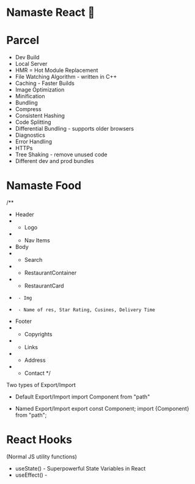 # Namaste React 🚀

# Parcel
- Dev Build
- Local Server
- HMR = Hot Module Replacement
- File Watching Algorithm - written in C++
- Caching - Faster Builds
- Image Optimization
- Minification
- Bundling
- Compress
- Consistent Hashing
- Code Splitting
- Differential Bundling - supports older browsers
- Diagnostics
- Error Handling
- HTTPs
- Tree Shaking - remove unused code
- Different dev and prod bundles

# Namaste Food

/**
 * Header
 *  - Logo
 *  - Nav Items
 * Body
 *  - Search
 *  - RestaurantContainer
 *    - RestaurantCard
 *      - Img
 *      - Name of res, Star Rating, Cusines, Delivery Time
 * Footer
 *  - Copyrights
 *  - Links
 *  - Address
 *  - Contact
 */


 Two types of Export/Import


 - Default Export/Import
 import Component from "path"

 - Named Export/Import
 export const Component;
 import {Component} from "path";


 # React Hooks
  (Normal JS utility functions)
 - useState()  - Superpowerful State Variables in React
 - useEffect() - 